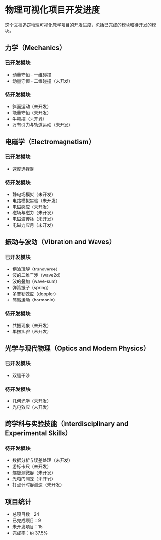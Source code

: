 # 物理可视化项目开发进度

这个文档追踪物理可视化教学项目的开发进度，包括已完成的模块和待开发的模块。

## 力学（Mechanics）

### 已开发模块
- 动量守恒 - 一维碰撞
- 动量守恒 - 二维碰撞（未开发）

### 待开发模块
- 斜面运动（未开发）
- 能量守恒（未开发）
- 牛顿摆（未开发）
- 万有引力与轨道运动（未开发）

## 电磁学（Electromagnetism）

### 已开发模块
- 速度选择器

### 待开发模块
- 静电场模拟（未开发）
- 电路模拟实验（未开发）
- 电磁感应（未开发）
- 磁场与磁力（未开发）
- 电磁波传播（未开发）
- 电磁力应用（未开发）

## 振动与波动（Vibration and Waves）

### 已开发模块
- 横波理解（transverse）
- 波的二维干涉（wave2d）
- 波的叠加（wave-sum）
- 弹簧振子（spring）
- 多普勒效应（doppler）
- 简谐运动（harmonic）

### 待开发模块
- 共振现象（未开发）
- 单摆实验（未开发）

## 光学与现代物理（Optics and Modern Physics）

### 已开发模块
- 双缝干涉

### 待开发模块
- 几何光学（未开发）
- 光电效应（未开发）

## 跨学科与实验技能（Interdisciplinary and Experimental Skills）

### 待开发模块
- 数据分析与误差处理（未开发）
- 游标卡尺（未开发）
- 螺旋测微器（未开发）
- 光电门测速（未开发）
- 打点计时器测速（未开发）

## 项目统计

- 总项目数：24
- 已完成项目：9
- 未开发项目：15
- 完成率：约 37.5% 